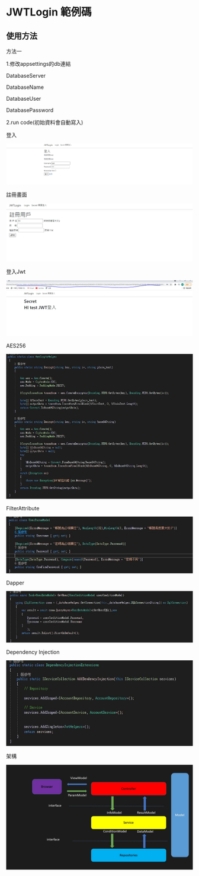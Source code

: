 # JWTLogin 範例碼

## 使用方法

方法一

1.修改appsettings的db連結

DatabaseServer

DatabaseName

DatabaseUser

DatabasePassword

2.run code(初始資料會自動寫入)

登入

![image](./image/1.jpg)

註冊畫面

![image](./image/2.jpg)

登入Jwt

![image](./image/jwt.jpg)

AES256

![image](./image/aes.jpg)

FilterAttribute


![image](./image/filterAttribute1.jpg)

Dapper

![image](./image/dapper1.jpg)

Dependency Injection

![image](./image/di1.jpg)

架構

![image](./image/pattern.jpg)
